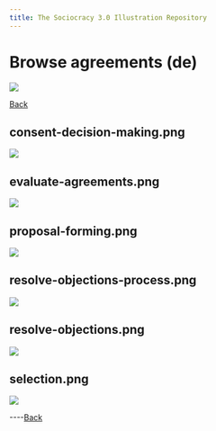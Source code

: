```yaml
---
title: The Sociocracy 3.0 Illustration Repository
---
```


# Browse agreements (de)

![](/img/de-48px.png)

[Back](index-de.html)

## consent-decision-making.png

[![](/img/de/agreements/consent-decision-making.png)](/img/de/agreements/consent-decision-making.png)

## evaluate-agreements.png

[![](/img/de/agreements/evaluate-agreements.png)](/img/de/agreements/evaluate-agreements.png)

## proposal-forming.png

[![](/img/de/agreements/proposal-forming.png)](/img/de/agreements/proposal-forming.png)

## resolve-objections-process.png

[![](/img/de/agreements/resolve-objections-process.png)](/img/de/agreements/resolve-objections-process.png)

## resolve-objections.png

[![](/img/de/agreements/resolve-objections.png)](/img/de/agreements/resolve-objections.png)

## selection.png

[![](/img/de/agreements/selection.png)](/img/de/agreements/selection.png)

----[Back](index-de.html)
